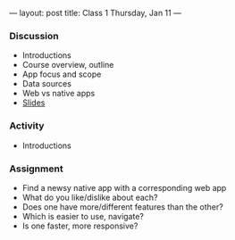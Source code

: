 —
layout: post
title: Class 1 Thursday, Jan 11
—

### Discussion

* Introductions
* Course overview, outline
* App focus and scope
* Data sources
* Web vs native apps
* [Slides](/presentations/class1)

### Activity

* Introductions

### Assignment

* Find a newsy native app with a corresponding web app
* What do you like/dislike about each?
* Does one have more/different features than the other?
* Which is easier to use, navigate?
* Is one faster, more responsive?
